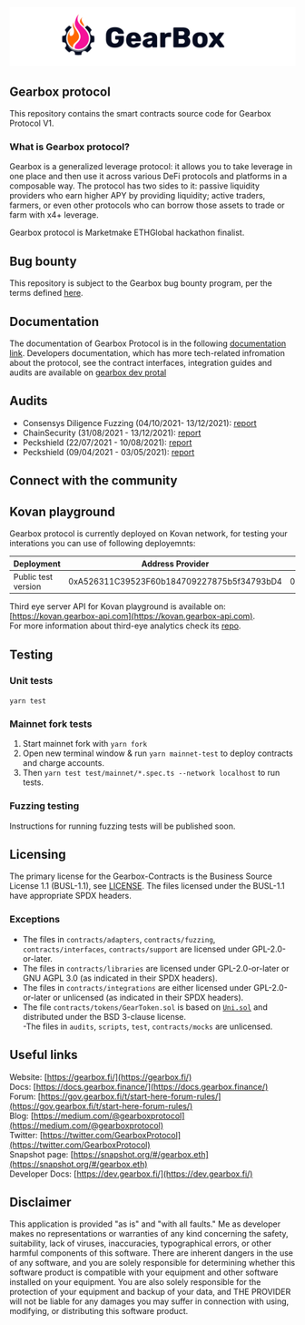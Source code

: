![gearbox](header.png)

## Gearbox protocol

This repository contains the smart contracts source code for Gearbox Protocol V1.

### What is Gearbox protocol?

Gearbox is a generalized leverage protocol: it allows you to take leverage in one place and then use it across various 
DeFi protocols and platforms in a composable way. The protocol has two sides to it: passive liquidity providers who earn higher APY 
by providing liquidity; active traders, farmers, or even other protocols who can borrow those assets to trade or farm with x4+ leverage.

Gearbox protocol is Marketmake ETHGlobal hackathon finalist.

## Bug bounty

This repository is subject to the Gearbox bug bounty program, per the terms defined [here]().

## Documentation

The documentation of Gearbox Protocol is in the following [documentation link](https://docs.gearbox.fi). Developers documentation, which
has more tech-related infromation about the protocol, see the contract interfaces, integration guides and audits are available on
[gearbox dev protal](https://dev.gearbox.fi)


## Audits
- Consensys Diligence Fuzzing (04/10/2021- 13/12/2021): [report](https://github.com/Gearbox-protocol/gearbox-contracts/blob/master/audits/ConsensysDiligence%20_Fuzzing_report.pdf)
- ChainSecurity (31/08/2021 - 13/12/2021): [report](https://github.com/Gearbox-protocol/gearbox-contracts/blob/master/audits/ChainSecurity_Gearbox_audit.pdf)
- Peckshield (22/07/2021 - 10/08/2021): [report](https://github.com/Gearbox-protocol/gearbox-contracts/blob/master/audits/Peckshield-10.08.2021.pdf)
- Peckshield (09/04/2021 - 03/05/2021): [report](https://github.com/Gearbox-protocol/gearbox-contracts/blob/master/audits/Peckshield-03.05.2021.pdf)

##  Connect with the community


## Kovan playground
Gearbox protocol is currently deployed on Kovan network, for testing your interations you can use of following deployemnts:

| Deployment          | Address Provider                            | PathFinder                                 |
|---------------------|---------------------------------------------|--------------------------------------------|
 | Public test version | 0xA526311C39523F60b184709227875b5f34793bD4  | 0x434895faaf71004841869b5B3A8AD7C9CB79Ae94 | 

Third eye server API for Kovan playground is available on: [https://kovan.gearbox-api.com](https://kovan.gearbox-api.com).  
For more information about third-eye analytics check its [repo](https://github.com/Gearbox-protocol/third-eye).

## Testing

### Unit tests

```yarn test```

### Mainnet fork tests

1. Start mainnet fork with
```yarn fork```
2. Open new terminal window & run ```yarn mainnet-test``` to deploy contracts and charge accounts.
3. Then ```yarn test test/mainnet/*.spec.ts --network localhost``` to run tests.

### Fuzzing testing

Instructions for running fuzzing tests will be published soon.

## Licensing

The primary license for the Gearbox-Contracts is the Business Source License 1.1 (BUSL-1.1), see [LICENSE](https://github.com/Gearbox-protocol/gearbox-contracts/blob/master/LICENSE). The files licensed under the BUSL-1.1 have appropriate SPDX headers.

### Exceptions

- The files in `contracts/adapters`, `contracts/fuzzing`, `contracts/interfaces`, `contracts/support` are licensed under GPL-2.0-or-later.
- The files in `contracts/libraries` are licensed under GPL-2.0-or-later or GNU AGPL 3.0 (as indicated in their SPDX headers).
- The files in `contracts/integrations` are either licensed under GPL-2.0-or-later or unlicensed (as indicated in their SPDX headers).
- The file `contracts/tokens/GearToken.sol` is based on [`Uni.sol`](https://github.com/Uniswap/governance/blob/master/contracts/Uni.sol) and distributed under the BSD 3-clause license.  
 -The files in `audits`, `scripts`, `test`, `contracts/mocks` are unlicensed.


## Useful links
Website: [https://gearbox.fi/](https://gearbox.fi/)  
Docs: [https://docs.gearbox.finance/](https://docs.gearbox.finance/)  
Forum: [https://gov.gearbox.fi/t/start-here-forum-rules/](https://gov.gearbox.fi/t/start-here-forum-rules/)  
Blog: [https://medium.com/@gearboxprotocol](https://medium.com/@gearboxprotocol)  
Twitter: [https://twitter.com/GearboxProtocol](https://twitter.com/GearboxProtocol)  
Snapshot page: [https://snapshot.org/#/gearbox.eth](https://snapshot.org/#/gearbox.eth)  
Developer Docs: [https://dev.gearbox.fi/](https://dev.gearbox.fi/)  

## Disclaimer

This application is provided "as is" and "with all faults." Me as developer makes no representations or
warranties of any kind concerning the safety, suitability, lack of viruses, inaccuracies, typographical
errors, or other harmful components of this software. There are inherent dangers in the use of any software,
and you are solely responsible for determining whether this software product is compatible with your equipment and
other software installed on your equipment. You are also solely responsible for the protection of your equipment
and backup of your data, and THE PROVIDER will not be liable for any damages you may suffer in connection with using,
modifying, or distributing this software product.
